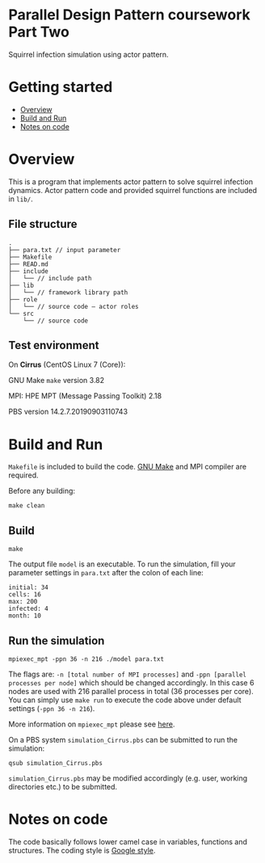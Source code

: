 # Parallel Design Pattern coursework Part Two
Squirrel infection simulation using actor pattern.
# Getting started
- [Overview](#Overview)
- [Build and Run](#Build-and-Run)
- [Notes on code](#notes-on-code)

# Overview
This is a program that implements actor pattern to solve squirrel infection dynamics. Actor pattern code and provided squirrel functions are included in `lib/`.
## File structure
```
.
├── para.txt // input parameter
├── Makefile
├── READ.md
├── include
│   └── // include path
├── lib
│   └── // framework library path
├── role
│   └── // source code – actor roles
└── src
    └── // source code
```
## Test environment
On **Cirrus** (CentOS Linux 7 (Core)):

GNU Make `make` version 3.82

MPI: HPE MPT (Message Passing Toolkit) 2.18

PBS version 14.2.7.20190903110743

# Build and Run
`Makefile` is included to build the code. [GNU Make](https://www.gnu.org/software/make/) and MPI compiler are required.

Before any building:
```
make clean
```
## Build
```
make
```
The output file `model` is an executable. To run the simulation, fill your parameter settings in `para.txt` after the colon of each line:
```
initial: 34
cells: 16
max: 200
infected: 4
month: 10
```
## Run the simulation
```
mpiexec_mpt -ppn 36 -n 216 ./model para.txt
```
The flags are: `-n [total number of MPI processes]` and `-ppn [parallel processes per node]` which should be changed accordingly. In this case 6 nodes are used with 216 parallel process in total (36 processes per core). You can simply use `make run` to execute the code above under default settings (`-ppn 36 -n 216`).

More information on `mpiexec_mpt` please see [here](https://cirrus.readthedocs.io/en/master/user-guide/batch.html#hpe-mpt-parallel-launcher-mpiexec-mpt).

On a PBS system `simulation_Cirrus.pbs` can be submitted to run the simulation:
```
qsub simulation_Cirrus.pbs
```
`simulation_Cirrus.pbs` may be modified accordingly (e.g. user, working directories etc.) to be submitted.

# Notes on code
The code basically follows lower camel case in variables, functions and structures. The coding style is [Google style](https://google.github.io/styleguide/cppguide.html).